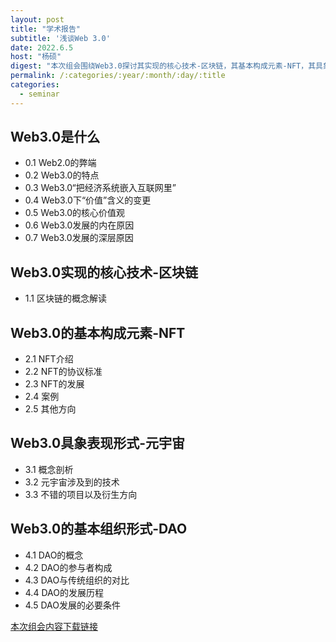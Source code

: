 ```yaml
---
layout: post
title: "学术报告"
subtitle: '浅谈Web 3.0'
date: 2022.6.5
host: "杨硕"
digest: "本次组会围绕Web3.0探讨其实现的核心技术-区块链，其基本构成元素-NFT，其具象表现形式-元宇宙，以及其基本组织形式-DAO。"
permalink: /:categories/:year/:month/:day/:title
categories:
  - seminar
---
```

## Web3.0是什么

+ 0.1 Web2.0的弊端
+ 0.2 Web3.0的特点
+ 0.3 Web3.0“把经济系统嵌入互联网里”
+ 0.4 Web3.0下“价值”含义的变更
+ 0.5 Web3.0的核心价值观
+ 0.6 Web3.0发展的内在原因
+ 0.7 Web3.0发展的深层原因

## Web3.0实现的核心技术-区块链

+ 1.1 区块链的概念解读

## Web3.0的基本构成元素-NFT


+ 2.1 NFT介绍
+ 2.2 NFT的协议标准
+ 2.3 NFT的发展
+ 2.4 案例
+ 2.5 其他方向

## Web3.0具象表现形式-元宇宙


+ 3.1 概念剖析
+ 3.2 元宇宙涉及到的技术
+ 3.3 不错的项目以及衍生方向

## Web3.0的基本组织形式-DAO


+ 4.1 DAO的概念
+ 4.2 DAO的参与者构成
+ 4.3 DAO与传统组织的对比
+ 4.4 DAO的发展历程
+ 4.5 DAO发展的必要条件



[本次组会内容下载链接](https://github.com/xxycfhb/pku_exploit_files/blob/main/seminar/%E6%B5%85%E8%B0%88Web3.pdf)
